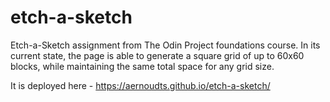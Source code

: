 # etch-a-sketch
 Etch-a-Sketch assignment from The Odin Project foundations course. In its current state, the page is able to generate a square grid of up to 60x60 blocks, while maintaining the same total space for any grid size.

 It is deployed here - https://aernoudts.github.io/etch-a-sketch/
